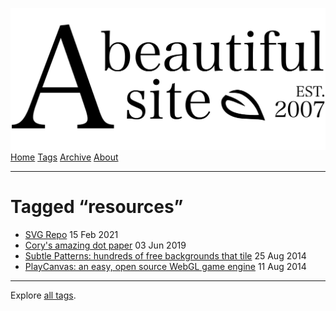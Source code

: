 <a href="../../index.html" class="header-link"><img src="../../images/logos/wordmark.svg" alt="A Beautiful Site" class="wordmark" /></a> <a href="../../index.html" class="nav-item">Home</a> <a href="../index.html" class="nav-item">Tags</a> <a href="../../posts/index.html" class="nav-item">Archive</a> <a href="../../about/index.html" class="nav-item">About</a>

------------------------------------------------------------------------

Tagged “resources”
==================

-   <a href="../../posts/svg-repo/index.html" class="post-list-item-link">SVG Repo</a> 15 Feb 2021
-   <a href="../../posts/corys-amazing-dot-paper/index.html" class="post-list-item-link">Cory's amazing dot paper</a> 03 Jun 2019
-   <a href="../../posts/subtle-patterns-hundreds-of-free-backgrounds-that-tile/index.html" class="post-list-item-link">Subtle Patterns: hundreds of free backgrounds that tile</a> 25 Aug 2014
-   <a href="../../posts/playcanvas-an-easy-open-source-webgl-game-engine/index.html" class="post-list-item-link">PlayCanvas: an easy, open source WebGL game engine</a> 11 Aug 2014

------------------------------------------------------------------------

Explore [all tags](../index.html).
